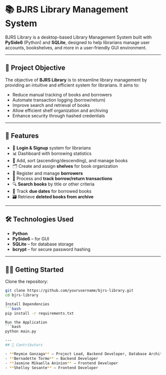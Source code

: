 # 📚 BJRS Library Management System

BJRS Library is a desktop-based Library Management System built with **PySide6** (Python) and **SQLite**, designed to help librarians manage user accounts, bookshelves, and more in a user-friendly GUI environment.

---

## 🎯 Project Objective

The objective of **BJRS Library** is to streamline library management by providing an intuitive and efficient system for librarians. It aims to:

- Reduce manual tracking of books and borrowers  
- Automate transaction logging (borrow/return)  
- Improve search and retrieval of books  
- Allow efficient shelf organization and archiving  
- Enhance security through hashed credentials
  
---

## 🚀 Features

- 🔐 **Login & Signup** system for librarians
- 📊 Dashboard with borrowing statistics
- 📖 Add, sort (ascending/descending), and manage books  
- 🗂️ Create and assign **shelves** for book organization  
- 👤 Register and manage **borrowers**  
- 🔁 Process and **track borrow/return transactions**  
- 🔍 **Search books** by title or other criteria  
- 📅 Track **due dates** for borrowed books  
- 🗃️ Retrieve **deleted books from archive** 

---

## 🛠️ Technologies Used

- **Python**
- **PySide6** – for GUI
- **SQLite** – for database storage
- **bcrypt** – for secure password hashing

---

## 🧑‍💻 Getting Started

Clone the repository:

```bash
git clone https://github.com/yourusername/bjrs-library.git
cd bjrs-library

Install Dependencies
```bash
pip install -r requirements.txt

Run the Application
```bash
python main.py

---
## 🤝 Contributors

- **Reymie Gonzaga** – Project Lead, Backend Developer, Database Architect
- **Bernadette Tormo** – Backend Developer
- **Jasmine Mikaella Aninion** – Frontend Developer
- **Shelley Sesante** – Frontend Developer


